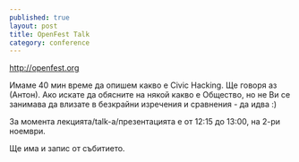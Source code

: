```yaml
---
published: true
layout: post
title: OpenFest Talk
category: conference
---
```


http://openfest.org

Имаме 40 мин време да опишем какво е Civic Hacking. Ще говоря аз (Антон). Ако искате да обясните на някой какво е Общество, но не Ви се занимава да влизате в безкрайни изречения и сравнения - да идва :) 

За момента лекцията/talk-а/презентацията е от 12:15 до 13:00, на 2-ри ноември.

Ще има и запис от събитието.